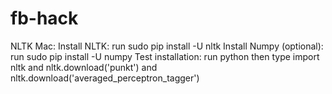 # fb-hack

NLTK
Mac:
Install NLTK: run sudo pip install -U nltk
Install Numpy (optional): run sudo pip install -U numpy
Test installation: run python then type import nltk and nltk.download('punkt') and nltk.download('averaged_perceptron_tagger')

